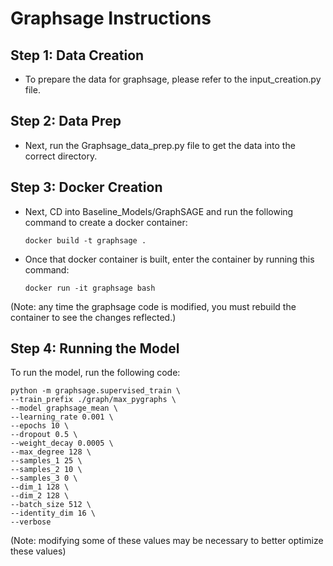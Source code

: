 # Graphsage Instructions
## Step 1: Data Creation
- To prepare the data for graphsage, please refer to the input_creation.py file.
## Step 2: Data Prep
- Next, run the Graphsage_data_prep.py file to get the data into the correct directory.
## Step 3: Docker Creation
- Next, CD into Baseline_Models/GraphSAGE and run the following command to create a docker container:
    ```
    docker build -t graphsage .
    ```
- Once that docker container is built, enter the container by running this command:
    ```
    docker run -it graphsage bash
    ```
(Note: any time the graphsage code is modified, you must rebuild the container to see the changes reflected.)
## Step 4: Running the Model
To run the model, run the following code:
```
python -m graphsage.supervised_train \
--train_prefix ./graph/max_pygraphs \
--model graphsage_mean \
--learning_rate 0.001 \
--epochs 10 \
--dropout 0.5 \
--weight_decay 0.0005 \
--max_degree 128 \
--samples_1 25 \
--samples_2 10 \
--samples_3 0 \
--dim_1 128 \
--dim_2 128 \
--batch_size 512 \
--identity_dim 16 \
--verbose
```
(Note: modifying some of these values may be necessary to better optimize these values)